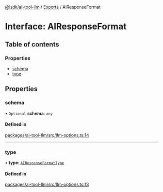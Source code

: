 [@isdk/ai-tool-llm](../README.md) / [Exports](../modules.md) / AIResponseFormat

# Interface: AIResponseFormat

## Table of contents

### Properties

- [schema](AIResponseFormat.md#schema)
- [type](AIResponseFormat.md#type)

## Properties

### schema

• `Optional` **schema**: `any`

#### Defined in

[packages/ai-tool-llm/src/llm-options.ts:14](https://github.com/isdk/ai-tool-llm.js/blob/ba23bd5f0c8ac4806133924f7c9690844074ee82/src/llm-options.ts#L14)

___

### type

• **type**: [`AIResponseFormatType`](../modules.md#airesponseformattype)

#### Defined in

[packages/ai-tool-llm/src/llm-options.ts:13](https://github.com/isdk/ai-tool-llm.js/blob/ba23bd5f0c8ac4806133924f7c9690844074ee82/src/llm-options.ts#L13)
